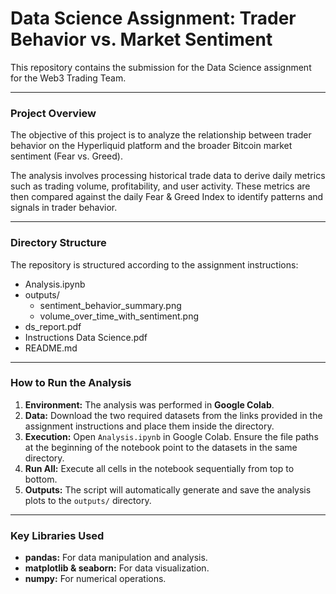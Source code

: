 # Data Science Assignment: Trader Behavior vs. Market Sentiment

This repository contains the submission for the Data Science assignment for the Web3 Trading Team.

---

### Project Overview

The objective of this project is to analyze the relationship between trader behavior on the Hyperliquid platform and the broader Bitcoin market sentiment (Fear vs. Greed).

The analysis involves processing historical trade data to derive daily metrics such as trading volume, profitability, and user activity. These metrics are then compared against the daily Fear & Greed Index to identify patterns and signals in trader behavior.

---

### Directory Structure

The repository is structured according to the assignment instructions:

 - Analysis.ipynb
 - outputs/
   - sentiment_behavior_summary.png
   - volume_over_time_with_sentiment.png
 - ds_report.pdf
 - Instructions Data Science.pdf
 - README.md


---

### How to Run the Analysis

1.  **Environment:** The analysis was performed in **Google Colab**.
2.  **Data:** Download the two required datasets from the links provided in the assignment instructions and place them inside the directory.
3.  **Execution:** Open `Analysis.ipynb` in Google Colab. Ensure the file paths at the beginning of the notebook point to the datasets in the same directory.
4.  **Run All:** Execute all cells in the notebook sequentially from top to bottom.
5.  **Outputs:** The script will automatically generate and save the analysis plots to the `outputs/` directory.

---

### Key Libraries Used

* **pandas:** For data manipulation and analysis.
* **matplotlib & seaborn:** For data visualization.
* **numpy:** For numerical operations.
